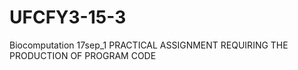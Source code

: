 # UFCFY3-15-3
 Biocomputation 17sep_1 PRACTICAL ASSIGNMENT REQUIRING THE PRODUCTION OF PROGRAM CODE
